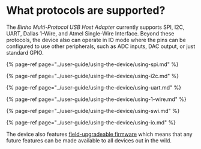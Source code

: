 # What protocols are supported?

The _Binho Multi-Protocol USB Host Adapter_ currently supports SPI, I2C, UART, Dallas 1-Wire, and Atmel Single-Wire Interface. Beyond these protocols, the device also can operate in IO mode where the pins can be configured to use other peripherals, such as ADC inputs, DAC output, or just standard GPIO.

{% page-ref page="../user-guide/using-the-device/using-spi.md" %}

{% page-ref page="../user-guide/using-the-device/using-i2c.md" %}

{% page-ref page="../user-guide/using-the-device/using-uart.md" %}

{% page-ref page="../user-guide/using-the-device/using-1-wire.md" %}

{% page-ref page="../user-guide/using-the-device/using-swi.md" %}

{% page-ref page="../user-guide/using-the-device/using-io.md" %}

The device also features [field-upgradeable firmware](https://support.binho.io/user-guide/using-the-device/updating-firmware) which means that any future features can be made available to all devices out in the wild.

